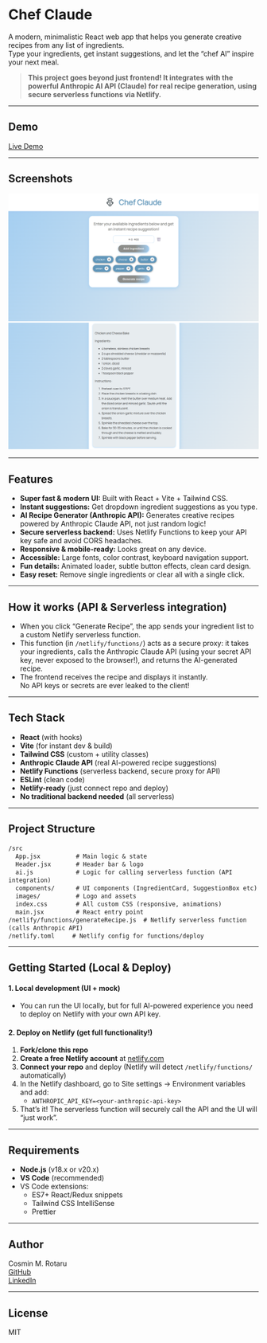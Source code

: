 # Chef Claude

A modern, minimalistic React web app that helps you generate creative recipes from any list of ingredients.  
Type your ingredients, get instant suggestions, and let the “chef AI” inspire your next meal.

> **This project goes beyond just frontend! It integrates with the powerful Anthropic AI API (Claude) for real recipe generation, using secure serverless functions via Netlify.**

---

## Demo

[Live Demo](https://chefclaudermc.netlify.app/) 

---

## Screenshots

![screenshot1](screenshots/main-ui.png)  
![screenshot2](screenshots/recipe-generated.png)

---

## Features

- **Super fast & modern UI:** Built with React + Vite + Tailwind CSS.
- **Instant suggestions:** Get dropdown ingredient suggestions as you type.
- **AI Recipe Generator (Anthropic API):** Generates creative recipes powered by Anthropic Claude API, not just random logic!
- **Secure serverless backend:** Uses Netlify Functions to keep your API key safe and avoid CORS headaches.
- **Responsive & mobile-ready:** Looks great on any device.
- **Accessible:** Large fonts, color contrast, keyboard navigation support.
- **Fun details:** Animated loader, subtle button effects, clean card design.
- **Easy reset:** Remove single ingredients or clear all with a single click.

---

## How it works (API & Serverless integration)

- When you click “Generate Recipe”, the app sends your ingredient list to a custom Netlify serverless function.
- This function (in `/netlify/functions/`) acts as a secure proxy: it takes your ingredients, calls the Anthropic Claude API (using your secret API key, never exposed to the browser!), and returns the AI-generated recipe.
- The frontend receives the recipe and displays it instantly.  
  No API keys or secrets are ever leaked to the client!

---

## Tech Stack

- **React** (with hooks)
- **Vite** (for instant dev & build)
- **Tailwind CSS** (custom + utility classes)
- **Anthropic Claude API** (real AI-powered recipe suggestions)
- **Netlify Functions** (serverless backend, secure proxy for API)
- **ESLint** (clean code)
- **Netlify-ready** (just connect repo and deploy)
- **No traditional backend needed** (all serverless)

---

## Project Structure

```
/src
  App.jsx          # Main logic & state
  Header.jsx       # Header bar & logo
  ai.js            # Logic for calling serverless function (API integration)
  components/      # UI components (IngredientCard, SuggestionBox etc)
  images/          # Logo and assets
  index.css        # All custom CSS (responsive, animations)
  main.jsx         # React entry point
/netlify/functions/generateRecipe.js  # Netlify serverless function (calls Anthropic API)
/netlify.toml     # Netlify config for functions/deploy
```

---

##  Getting Started (Local & Deploy)

#### 1. Local development (UI + mock)
- You can run the UI locally, but for full AI-powered experience you need to deploy on Netlify with your own API key.

#### 2. Deploy on Netlify (get full functionality!)
1. **Fork/clone this repo**
2. **Create a free Netlify account** at [netlify.com](https://netlify.com)
3. **Connect your repo** and deploy (Netlify will detect `/netlify/functions/` automatically)
4. In the Netlify dashboard, go to Site settings → Environment variables and add:
    - `ANTHROPIC_API_KEY=<your-anthropic-api-key>`
5. That’s it! The serverless function will securely call the API and the UI will “just work”.

---

## Requirements

- **Node.js** (v18.x or v20.x)
- **VS Code** (recommended)
- VS Code extensions:
    - ES7+ React/Redux snippets
    - Tailwind CSS IntelliSense
    - Prettier

---

## Author

Cosmin M. Rotaru  
[GitHub](https://github.com/CosminMRotaru)  
[LinkedIn](https://www.linkedin.com/in/marius-cosmin-rotaru-a8a242262/)

---

## License

MIT
